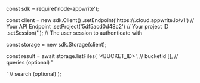 const sdk = require('node-appwrite');

const client = new sdk.Client()
    .setEndpoint('https://<REGION>.cloud.appwrite.io/v1') // Your API Endpoint
    .setProject('5df5acd0d48c2') // Your project ID
    .setSession(''); // The user session to authenticate with

const storage = new sdk.Storage(client);

const result = await storage.listFiles(
    '<BUCKET_ID>', // bucketId
    [], // queries (optional)
    '<SEARCH>' // search (optional)
);
